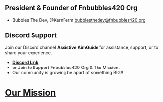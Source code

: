 ## President & Founder of Fnbubbles420 Org
- Bubbles The Dev, @KernFerm
[bubblesthedev@fnbubbles420.org](bubblesthedev@fnbubbles420.org)

## Discord Support
Join our Discord channel **Assistive AimGuide** for assistance, support, or to share your experience.  

- **[Discord Link](https://discord.gg/FxJd3PxXbc)**
- or Join to Support Fnbubbles420 Org & The Mission.
- Our community is growing be apart of something BIG!!

# [Our Mission](https://www.fnbubbles420.org/ourmission)
